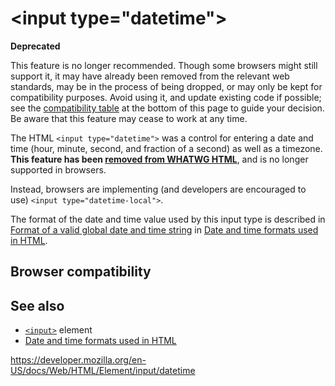 &lt;input type="datetime"&gt;
=============================

**Deprecated**

This feature is no longer recommended. Though some browsers might still support it, it may have already been removed from the relevant web standards, may be in the process of being dropped, or may only be kept for compatibility purposes. Avoid using it, and update existing code if possible; see the [compatibility table](#browser_compatibility) at the bottom of this page to guide your decision. Be aware that this feature may cease to work at any time.

The HTML `<input type="datetime">` was a control for entering a date and time (hour, minute, second, and fraction of a second) as well as a timezone. **This feature has been [removed from WHATWG HTML](https://github.com/whatwg/html/issues/336)**, and is no longer supported in browsers.

Instead, browsers are implementing (and developers are encouraged to use) `<input type="datetime-local">`.

The format of the date and time value used by this input type is described in [Format of a valid global date and time string](../../date_and_time_formats#format_of_a_valid_global_date_and_time_string) in [Date and time formats used in HTML](../../date_and_time_formats).

Browser compatibility
---------------------

See also
--------

-   [`<input>`](../input) element
-   [Date and time formats used in HTML](../../date_and_time_formats)

<a href="https://developer.mozilla.org/en-US/docs/Web/HTML/Element/input/datetime" class="_attribution-link">https://developer.mozilla.org/en-US/docs/Web/HTML/Element/input/datetime</a>
